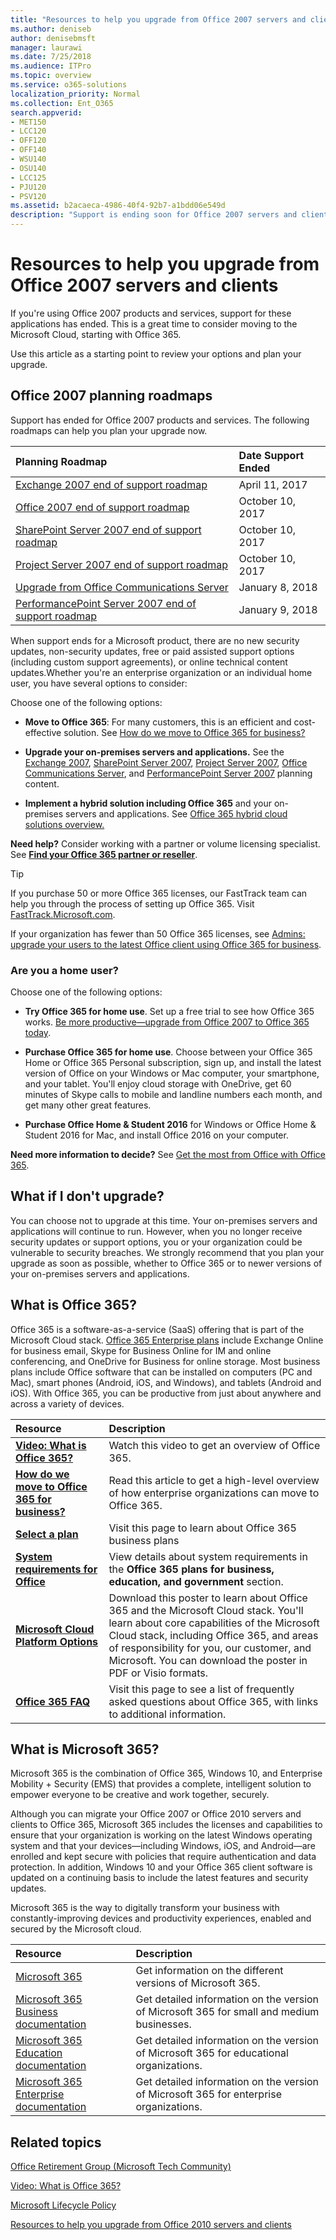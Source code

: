 ```yaml
---
title: "Resources to help you upgrade from Office 2007 servers and clients"
ms.author: deniseb
author: denisebmsft
manager: laurawi
ms.date: 7/25/2018
ms.audience: ITPro
ms.topic: overview
ms.service: o365-solutions
localization_priority: Normal
ms.collection: Ent_O365
search.appverid:
- MET150
- LCC120
- OFF120
- OFF140
- WSU140
- OSU140
- LCC125
- PJU120
- PSV120
ms.assetid: b2acaeca-4986-40f4-92b7-a1bdd06e549d
description: "Support is ending soon for Office 2007 servers and client applications, and custom support agreements are not available. Use this article to start planning your upgrade now."
---
```


# Resources to help you upgrade from Office 2007 servers and clients

If you're using Office 2007 products and services, support for these applications has ended. This is a great time to consider moving to the Microsoft Cloud, starting with Office 365.
  
Use this article as a starting point to review your options and plan your upgrade.
      
## Office 2007 planning roadmaps
  
Support has ended for Office 2007 products and services. The following roadmaps can help you plan your upgrade now.

|**Planning Roadmap**|**Date Support Ended**|
|:-----|:-----|
|[Exchange 2007 end of support roadmap](exchange-2007-end-of-support.md) <br/> |April 11, 2017  <br/> |
|[Office 2007 end of support roadmap](/DeployOffice/office-2007-end-support-roadmap.md) <br/> |October 10, 2017  <br/> |
|[SharePoint Server 2007 end of support roadmap](sharepoint-2007-end-of-support.md) <br/> |October 10, 2017  <br/> |
|[Project Server 2007 end of support roadmap](project-server-2007-end-of-support.md) <br/> |October 10, 2017  <br/> |
|[Upgrade from Office Communications Server](/Skype/SfbServer/plan-your-deployment/upgrade.md) <br/> |January 8, 2018  <br/> |
|[PerformancePoint Server 2007 end of support roadmap](pps-2007-end-of-support.md) <br/> |January 9, 2018  <br/> |
   
When support ends for a Microsoft product, there are no new security updates, non-security updates, free or paid assisted support options (including custom support agreements), or online technical content updates.Whether you're an enterprise organization or an individual home user, you have several options to consider:

Choose one of the following options:
- **Move to Office 365**: For many customers, this is an efficient and cost-effective solution. See [How do we move to Office 365 for business?](https://support.office.com/article/62084652-f051-4b0b-87b3-f766418386bf.aspx)
    
- **Upgrade your on-premises servers and applications.** See the [Exchange 2007](exchange-2007-end-of-support.md), [SharePoint Server 2007](sharepoint-2007-end-of-support.md), [Project Server 2007](project-server-2007-end-of-support.md), [Office Communications Server](/Skype/SfbServer/plan-your-deployment/upgrade.md), and [PerformancePoint Server 2007](pps-2007-end-of-support.md) planning content. 
    
- **Implement a hybrid solution including Office 365** and your on-premises servers and applications. See [Office 365 hybrid cloud solutions overview.](https://support.office.com/article/59616fab-acdb-40e9-b414-cf0c965c80b7.aspx)
    
**Need help?** Consider working with a partner or volume licensing specialist. See **[Find your Office 365 partner or reseller](https://support.office.com/article/b6c18a9b-2aed-4c84-9d75-af709160258c.aspx)**. 
> [!TIP]
> If you purchase 50 or more Office 365 licenses, our FastTrack team can help you through the process of setting up Office 365. Visit [FastTrack.Microsoft.com](https://fasttrack.microsoft.com).
  
If your organization has fewer than 50 Office 365 licenses, see [Admins: upgrade your users to the latest Office client using Office 365 for business](https://support.office.com/article/f6b00895-b5fd-4af6-a656-b7788ea20cbb.aspx). 
  
### Are you a home user?

Choose one of the following options:
- **Try Office 365 for home use**. Set up a free trial to see how Office 365 works. [Be more productive—upgrade from Office 2007 to Office 365 today](https://go.microsoft.com/fwlink/?linkid=733276).
    
- **Purchase Office 365 for home use**. Choose between your Office 365 Home or Office 365 Personal subscription, sign up, and install the latest version of Office on your Windows or Mac computer, your smartphone, and your tablet. You'll enjoy cloud storage with OneDrive, get 60 minutes of Skype calls to mobile and landline numbers each month, and get many other great features. 
    
- **Purchase Office Home &amp; Student 2016** for Windows or Office Home &amp; Student 2016 for Mac, and install Office 2016 on your computer. 
    
**Need more information to decide?** See [Get the most from Office with Office 365](https://go.microsoft.com/fwlink/?linkid=841758). 


## What if I don't upgrade?

You can choose not to upgrade at this time. Your on-premises servers and applications will continue to run. However, when you no longer receive security updates or support options, you or your organization could be vulnerable to security breaches. We strongly recommend that you plan your upgrade as soon as possible, whether to Office 365 or to newer versions of your on-premises servers and applications.
  
## What is Office 365?

Office 365 is a software-as-a-service (SaaS) offering that is part of the Microsoft Cloud stack. [Office 365 Enterprise plans](https://aka.ms/viirjv) include Exchange Online for business email, Skype for Business Online for IM and online conferencing, and OneDrive for Business for online storage. Most business plans include Office software that can be installed on computers (PC and Mac), smart phones (Android, iOS, and Windows), and tablets (Android and iOS). With Office 365, you can be productive from just about anywhere and across a variety of devices. 
  
|**Resource**|**Description**|
|:-----|:-----|
|**[Video: What is Office 365?](https://support.office.com/article/847caf12-2589-452c-8aca-1c009797678b.aspx)** <br/> |Watch this video to get an overview of Office 365.  <br/> |
|**[How do we move to Office 365 for business?](https://support.office.com/article/62084652-f051-4b0b-87b3-f766418386bf.aspx)** <br/> |Read this article to get a high-level overview of how enterprise organizations can move to Office 365.  <br/> |
|**[Select a plan](https://aka.ms/viirjv)** <br/> |Visit this page to learn about Office 365 business plans  <br/> |
|**[System requirements for Office](https://aka.ms/o365sysrequirements)** <br/> |View details about system requirements in the **Office 365 plans for business, education, and government** section.  <br/> |
|**[Microsoft Cloud Platform Options](https://www.microsoft.com/download/details.aspx?id=54432)** <br/> |Download this poster to learn about Office 365 and the Microsoft Cloud stack. You'll learn about core capabilities of the Microsoft Cloud stack, including Office 365, and areas of responsibility for you, our customer, and Microsoft. You can download the poster in PDF or Visio formats.  <br/> |
|**[Office 365 FAQ](https://aka.ms/office365faqs)** <br/> |Visit this page to see a list of frequently asked questions about Office 365, with links to additional information.  <br/> |
   
## What is Microsoft 365?

Microsoft 365 is the combination of Office 365, Windows 10, and Enterprise Mobility + Security (EMS) that provides a complete, intelligent solution to empower everyone to be creative and work together, securely. 
  
Although you can migrate your Office 2007 or Office 2010 servers and clients to Office 365, Microsoft 365 includes the licenses and capabilities to ensure that your organization is working on the latest Windows operating system and that your devices—including Windows, iOS, and Android—are enrolled and kept secure with policies that require authentication and data protection. In addition, Windows 10 and your Office 365 client software is updated on a continuing basis to include the latest features and security updates.
  
Microsoft 365 is the way to digitally transform your business with constantly-improving devices and productivity experiences, enabled and secured by the Microsoft cloud.
  
|**Resource**|**Description**|
|:-----|:-----|
|[Microsoft 365](https://www.microsoft.com/microsoft-365) <br/> |Get information on the different versions of Microsoft 365.  <br/> |
|[Microsoft 365 Business documentation](https://docs.microsoft.com/microsoft-365/business/) <br/> |Get detailed information on the version of Microsoft 365 for small and medium businesses.  <br/> |
|[Microsoft 365 Education documentation](https://docs.microsoft.com/microsoft-365/education/) <br/> |Get detailed information on the version of Microsoft 365 for educational organizations.  <br/> |
|[Microsoft 365 Enterprise documentation](https://docs.microsoft.com/microsoft-365/enterprise/) <br/> |Get detailed information on the version of Microsoft 365 for enterprise organizations.  <br/> |
   
## Related topics

[Office Retirement Group (Microsoft Tech Community)](https://go.microsoft.com/fwlink/?linkid=842065)
  
[Video: What is Office 365?](https://support.office.com/article/847caf12-2589-452c-8aca-1c009797678b.aspx)
  
[Microsoft Lifecycle Policy](https://go.microsoft.com/fwlink/?linkid=865200)

[Resources to help you upgrade from Office 2010 servers and clients](upgrade-from-office-2010-servers-and-products.md)
  

